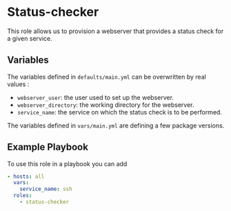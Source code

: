 # Status-checker

This role allows us to provision a webserver that provides a status check for a given service.

## Variables

The variables defined in `defaults/main.yml` can be overwritten by real values :
* `webserver_user`: the user used to set up the webserver.
* `webserver_directory`: the working directory for the webserver.
* `service_name`: the service on which the status check is to be performed.

The variables defined in `vars/main.yml` are defining a few package versions.

## Example Playbook

To use this role in a playbook you can add

```yaml
- hosts: all
  vars:
    service_name: ssh
  roles:
    - status-checker
```
